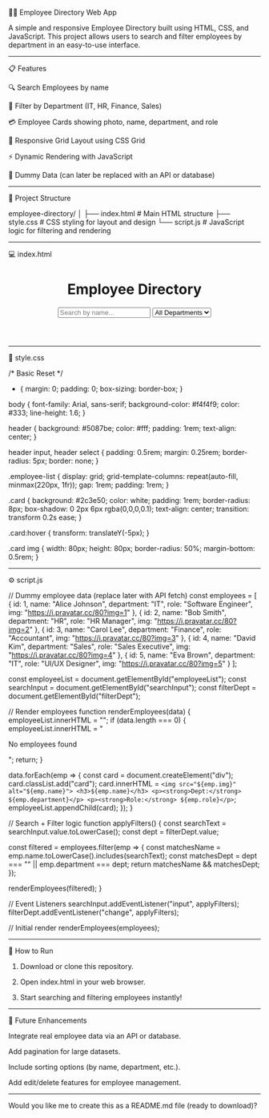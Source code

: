 🧑‍💼 Employee Directory Web App

A simple and responsive Employee Directory built using HTML, CSS, and JavaScript.
This project allows users to search and filter employees by department in an easy-to-use interface.


---

📋 Features

🔍 Search Employees by name

🏢 Filter by Department (IT, HR, Finance, Sales)

💳 Employee Cards showing photo, name, department, and role

🎨 Responsive Grid Layout using CSS Grid

⚡ Dynamic Rendering with JavaScript

🧠 Dummy Data (can later be replaced with an API or database)



---

🧩 Project Structure

employee-directory/
│
├── index.html        # Main HTML structure
├── style.css         # CSS styling for layout and design
└── script.js         # JavaScript logic for filtering and rendering


---

💻 index.html

<!DOCTYPE html>
<html lang="en">
<head>
  <meta charset="UTF-8">
  <meta name="viewport" content="width=device-width, initial-scale=1.0">
  <title>Employee Directory</title>
  <link rel="stylesheet" href="style.css">
</head>
<body>
  <header>
    <h1>Employee Directory</h1>
    <input type="text" id="searchInput" placeholder="Search by name...">
    <select id="filterDept">
      <option value="">All Departments</option>
      <option value="IT">IT</option>
      <option value="HR">HR</option>
      <option value="Finance">Finance</option>
      <option value="Sales">Sales</option>
    </select>
  </header>

  <main>
    <div id="employeeList" class="employee-list"></div>
  </main>

  <script src="script.js"></script>
</body>
</html>


---

🎨 style.css

/* Basic Reset */
* {
  margin: 0;
  padding: 0;
  box-sizing: border-box;
}

body {
  font-family: Arial, sans-serif;
  background-color: #f4f4f9;
  color: #333;
  line-height: 1.6;
}

header {
  background: #5087be;
  color: #fff;
  padding: 1rem;
  text-align: center;
}

header input,
header select {
  padding: 0.5rem;
  margin: 0.25rem;
  border-radius: 5px;
  border: none;
}

.employee-list {
  display: grid;
  grid-template-columns: repeat(auto-fill, minmax(220px, 1fr));
  gap: 1rem;
  padding: 1rem;
}

.card {
  background: #2c3e50;
  color: white;
  padding: 1rem;
  border-radius: 8px;
  box-shadow: 0 2px 6px rgba(0,0,0,0.1);
  text-align: center;
  transition: transform 0.2s ease;
}

.card:hover {
  transform: translateY(-5px);
}

.card img {
  width: 80px;
  height: 80px;
  border-radius: 50%;
  margin-bottom: 0.5rem;
}


---

⚙️ script.js

// Dummy employee data (replace later with API fetch)
const employees = [
  { id: 1, name: "Alice Johnson", department: "IT", role: "Software Engineer", img: "https://i.pravatar.cc/80?img=1" },
  { id: 2, name: "Bob Smith", department: "HR", role: "HR Manager", img: "https://i.pravatar.cc/80?img=2" },
  { id: 3, name: "Carol Lee", department: "Finance", role: "Accountant", img: "https://i.pravatar.cc/80?img=3" },
  { id: 4, name: "David Kim", department: "Sales", role: "Sales Executive", img: "https://i.pravatar.cc/80?img=4" },
  { id: 5, name: "Eva Brown", department: "IT", role: "UI/UX Designer", img: "https://i.pravatar.cc/80?img=5" }
];

const employeeList = document.getElementById("employeeList");
const searchInput = document.getElementById("searchInput");
const filterDept = document.getElementById("filterDept");

// Render employees
function renderEmployees(data) {
  employeeList.innerHTML = "";
  if (data.length === 0) {
    employeeList.innerHTML = "<p>No employees found</p>";
    return;
  }

  data.forEach(emp => {
    const card = document.createElement("div");
    card.classList.add("card");
    card.innerHTML = `
      <img src="${emp.img}" alt="${emp.name}">
      <h3>${emp.name}</h3>
      <p><strong>Dept:</strong> ${emp.department}</p>
      <p><strong>Role:</strong> ${emp.role}</p>
    `;
    employeeList.appendChild(card);
  });
}

// Search + Filter logic
function applyFilters() {
  const searchText = searchInput.value.toLowerCase();
  const dept = filterDept.value;

  const filtered = employees.filter(emp => {
    const matchesName = emp.name.toLowerCase().includes(searchText);
    const matchesDept = dept === "" || emp.department === dept;
    return matchesName && matchesDept;
  });

  renderEmployees(filtered);
}

// Event Listeners
searchInput.addEventListener("input", applyFilters);
filterDept.addEventListener("change", applyFilters);

// Initial render
renderEmployees(employees);


---

🚀 How to Run

1. Download or clone this repository.


2. Open index.html in your web browser.


3. Start searching and filtering employees instantly!




---

🧠 Future Enhancements

Integrate real employee data via an API or database.

Add pagination for large datasets.

Include sorting options (by name, department, etc.).

Add edit/delete features for employee management.



---

Would you like me to create this as a README.md file (ready to download)?

